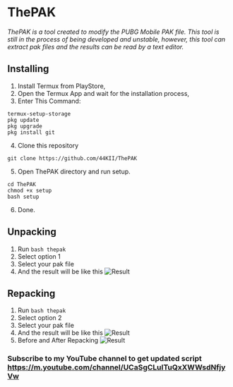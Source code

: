 
# ThePAK
_ThePAK is a tool created to modify the PUBG Mobile PAK file. This tool is still in the process of being developed and unstable, however, this tool can extract pak files and the results can be read by a text editor._

## Installing
1. Install Termux from PlayStore,
2. Open the Termux App and wait for the installation process,
3. Enter This Command:
```
termux-setup-storage
pkg update
pkg upgrade
pkg install git
```
4. Clone this repository
```
git clone https://github.com/44KII/ThePAK
```
5. Open ThePAK directory and run setup.
```
cd ThePAK
chmod +x setup
bash setup
```
6. Done.

## Unpacking
1. Run `bash thepak`
2. Select option 1
3. Select your pak file
4. And the result will be like this
![Result](/screenshot/complete_extraction.jpg)

## Repacking
1. Run `bash thepak`
2. Select option 2
3. Select your pak file
4. And the result will be like this
![Result](/screenshot/complete_repacking.jpg)
5. Before and After Repacking
![Result](/screenshot/beforeafter_repacking.jpg)

### Subscribe to my YouTube channel to get updated script https://m.youtube.com/channel/UCaSgCLuITuQxXWWsdNfjyVw
